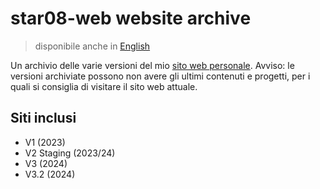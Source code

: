 # star08-web website archive
> disponibile anche in [English](README.en.md)



Un archivio delle varie versioni del mio [sito web personale](https://star08-web.pages.dev/).
Avviso: le versioni archiviate possono non avere gli ultimi contenuti e progetti, per i quali si consiglia di visitare il sito web attuale.

## Siti inclusi
- V1 (2023)
- V2 Staging (2023/24)
- V3 (2024)
- V3.2 (2024)